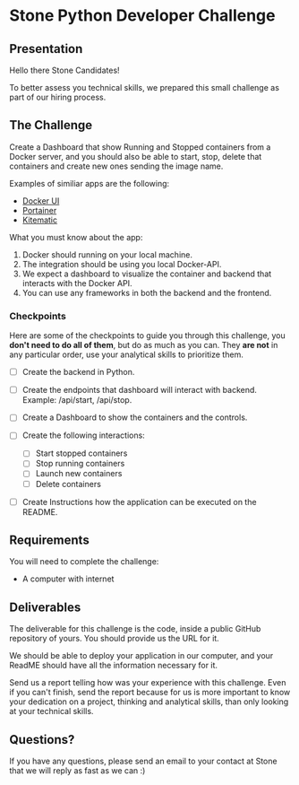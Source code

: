 # Stone Python Developer Challenge

## Presentation

Hello there Stone Candidates!

To better assess you technical skills, we prepared this small challenge as part of our hiring process.

## The Challenge

Create a Dashboard that show Running and Stopped containers from a Docker server, and you should also be able to start, stop, delete that containers and create new ones sending the image name.

Examples of similiar apps are the following:
- [Docker UI](https://github.com/otothea/docker-ui)
- [Portainer](https://www.portainer.io/)
- [Kitematic](https://kitematic.com/)


What you must know about the app:
1. Docker should running on your local machine.
2. The integration should be using you local Docker-API.
3. We expect a dashboard to visualize the container and backend that interacts with the Docker API.
4. You can use any frameworks in both the backend and the frontend.

### Checkpoints

Here are some of the checkpoints to guide you through this challenge, you **don't need to do all of them**, but do as much as you can. They **are not** in any particular order, use your analytical skills to prioritize them.

- [ ] Create the backend in Python.
- [ ] Create the endpoints that dashboard will interact with backend. Example: /api/start, /api/stop.
- [ ] Create a Dashboard to show the containers and the controls.
- [ ] Create the following interactions:
  - [ ] Start stopped containers
  - [ ] Stop running containers
  - [ ] Launch new containers
  - [ ] Delete containers
- [ ] Create Instructions how the application can be executed on the README.



## Requirements

You will need to complete the challenge:

- A computer with internet


## Deliverables

The deliverable for this challenge is the code, inside a public GitHub repository of yours. You should provide us the URL for it.

We should be able to deploy your application in our computer, and your ReadME should have all the information necessary for it. 

Send us a report telling how was your experience with this challenge. Even if you can't finish, send the report because for us is more important to know your dedication on a project, thinking and analytical skills, than only looking at your technical skills.


## Questions?

If you have any questions, please send an email to your contact at Stone that we will reply as fast as we can :)

